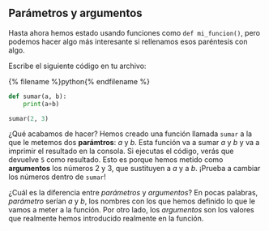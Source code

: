 ## Parámetros y argumentos

Hasta ahora hemos estado usando funciones como `def mi_funcion()`, pero podemos hacer algo más interesante si rellenamos esos paréntesis con algo. 

Escribe el siguiente código en tu archivo:

{% filename %}python{% endfilename %}
```python
def sumar(a, b):
    print(a+b)

sumar(2, 3)
```

¿Qué acabamos de hacer? Hemos creado una función llamada `sumar` a la que le metemos dos **parámtros**: *a* y *b*. Esta función va a sumar *a* y *b* y va a imprimir el resultado en la consola. Si ejecutas el código, verás que devuelve `5` como resultado. Esto es porque hemos metido como **argumentos** los números 2 y 3, que sustituyen a *a* y a *b*. ¡Prueba a cambiar los números dentro de `sumar`!

¿Cuál es la diferencia entre *parámetros* y *argumentos*? En pocas palabras, *parámetro* serían *a* y *b*, los nombres con los que hemos definido lo que le vamos a meter a la función. Por otro lado, los *argumentos* son los valores que realmente hemos introducido realmente en la función. 
